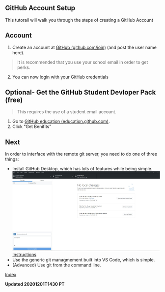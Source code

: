 ## GitHub Account Setup
This tutorail will walk you through the steps of creating a GitHub Account

## Account
1. Create an account at [GitHub (github.com/join)](github.com/join) (and post the user name here).
 > It is recommended that you use your school email in order to get perks.
2. You can now login with your GitHub credentials

## Optional- Get the GitHub Student Devloper Pack (free)
> This requires the use of a student email account.
1. Go to [GitHub education (education.github.com)](education.github.com).
2. Click "Get Benifits"

## Next
In order to interface with the remote git server, you need to do one of three things:
 - Install GitHub Desktop, which has lots of features while being simple.
   ![GitHub Desktop Screenshot](GitHub_Desktop_Screenshot.JPG)
   [Instructions](SetupGitHubDestkop)
 - Use the generic git managmement built into VS Code, which is simple.
 - (Advanced) Use git from the command line.
  

[Index](index)

__Updated 20201201T1430 PT__
